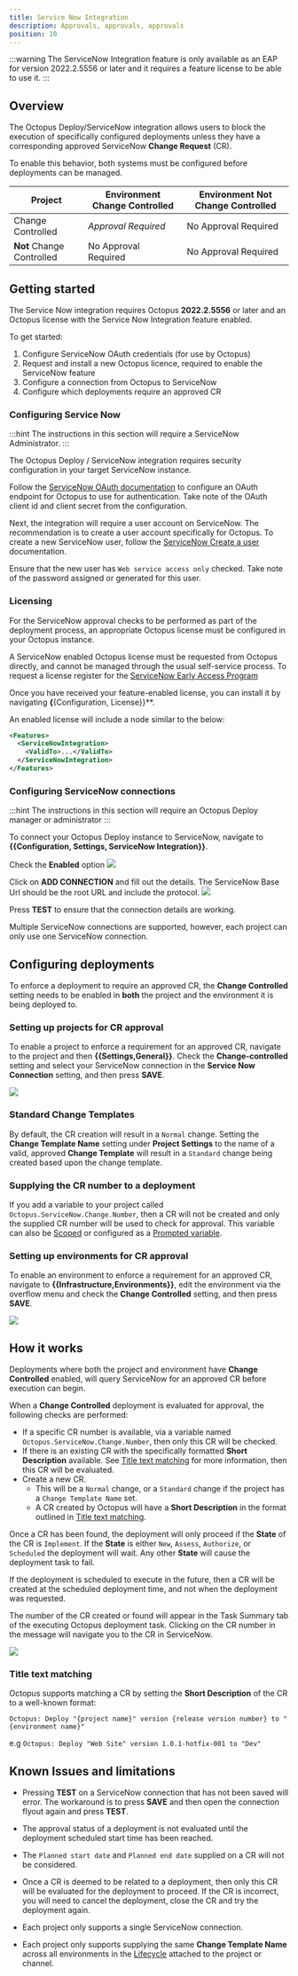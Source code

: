 ```yaml
---
title: Service Now Integration
description: Approvals, approvals, approvals
position: 10
---
```

:::warning
The ServiceNow Integration feature is only available as an EAP for version 2022.2.5556 or later and it requires a feature license to be able to use it.
:::

## Overview

The Octopus Deploy/ServiceNow integration allows users to block the execution of specifically configured deployments unless they have a corresponding approved ServiceNow **Change Request** (CR).

To enable this behavior, both systems must be configured before deployments can be managed.

| Project | Environment Change Controlled | Environment **Not** Change Controlled| 
| --------|--|-- |
| Change Controlled | _Approval Required_  | No Approval Required | 
| **Not** Change Controlled | No Approval Required | No Approval Required |

## Getting started

The Service Now integration requires Octopus **2022.2.5556** or later and an Octopus license with the Service Now Integration feature enabled.

To get started:
1. Configure ServiceNow OAuth credentials (for use by Octopus)
1. Request and install a new Octopus licence, required to enable the ServiceNow feature
1. Configure a connection from Octopus to ServiceNow
1. Configure which deployments require an approved CR

### Configuring Service Now

:::hint
The instructions in this section will require a ServiceNow Administrator.
:::

The Octopus Deploy / ServiceNow integration requires security configuration in your target ServiceNow instance. 

Follow the [ServiceNow OAuth documentation](https://docs.servicenow.com/bundle/sandiego-platform-administration/page/administer/security/task/t_SettingUpOAuth.html) to configure an OAuth endpoint for Octopus to use for authentication. Take note of the OAuth client id and client secret from the configuration.

Next, the integration will require a user account on ServiceNow. The recommendation is to create a user account specifically for Octopus.
To create a new ServiceNow user, follow the [ServiceNow Create a user](https://docs.servicenow.com/en-US/bundle/sandiego-platform-administration/page/administer/users-and-groups/task/t_CreateAUser.html) documentation. 

Ensure that the new user has `Web service access only` checked. 
Take note of the password assigned or generated for this user.

### Licensing

For the ServiceNow approval checks to be performed as part of the deployment process, an appropriate Octopus license must be configured in your Octopus instance.

A ServiceNow enabled Octopus license must be requested from Octopus directly, and cannot be managed through the usual self-service process. To request a license register for the [ServiceNow Early Access Program](https://octopusdeploy.typeform.com/servicenow-eap)

Once you have received your feature-enabled license, you can install it by navigating **{**{Configuration, License}}**. 

An enabled license will include a node similar to the below:

```xml
<Features>
  <ServiceNowIntegration>
    <ValidTo>...</ValidTo>
  </ServiceNowIntegration>
</Features>
```

### Configuring ServiceNow connections

:::hint
The instructions in this section will require an Octopus Deploy manager or administrator
:::

To connect your Octopus Deploy instance to ServiceNow, navigate to  **{{Configuration, Settings, ServiceNow Integration}}**.

Check the **Enabled** option
![](images/servicenow-connections-1.png)

Click on **ADD CONNECTION** and fill out the details.
The ServiceNow Base Url should be the root URL and include the protocol. 
![](images/servicenow-connections-2.png)

Press **TEST** to ensure that the connection details are working. 

Multiple ServiceNow connections are supported, however, each project can only use one ServiceNow connection.

## Configuring deployments

To enforce a deployment to require an approved CR, the **Change Controlled** setting needs to be enabled in **both** the project and the environment it is being deployed to.

### Setting up projects for CR approval

To enable a project to enforce a requirement for an approved CR, navigate to the project and then **{{Settings,General}}**.
Check the **Change-controlled** setting and select your ServiceNow connection in the **Service Now Connection** setting, and then press **SAVE**.

![](images/servicenow-project-settings.png)

### Standard Change Templates
By default, the CR creation will result in a `Normal` change. Setting the **Change Template Name** setting under **Project Settings** to the name of a valid, approved **Change Template** will result in a `Standard` change being created based upon the change template.

### Supplying the CR number to a deployment

If you add a variable to your project called `Octopus.ServiceNow.Change.Number`, then a CR will not be created and only the supplied CR number will be used to check for approval. This variable can also be [Scoped](/docs/projects/variables/index.md#scoping-variables) or configured as a [Prompted variable](/docs/projects/variables/prompted-variables.md).

### Setting up environments for CR approval

To enable an environment to enforce a requirement for an approved CR, navigate to **{{Infrastructure,Environments}}**, edit the environment via the overflow menu and check the **Change Controlled** setting, and then press **SAVE**.

![](images/servicenow-environment-settings.png)

## How it works

Deployments where both the project and environment have **Change Controlled** enabled, will query ServiceNow for an approved CR before execution can begin.

When a **Change Controlled** deployment is evaluated for approval, the following checks are performed:
- If a specific CR number is available, via a variable named `Octopus.ServiceNow.Change.Number`, then only this CR will be checked.
- If there is an existing CR with the specifically formatted **Short Description** available. See [Title text matching](#title-text-matching) for more information, then this CR will be evaluated.
- Create a new CR. 
  - This will be a `Normal` change, or a `Standard` change if the project has a `Change Template Name` set.
  - A CR created by Octopus will have a **Short Description** in the format outlined in [Title text matching](#title-text-matching).

Once a CR has been found, the deployment will only proceed if the **State** of the CR is `Implement`. If the **State** is either `New`, `Assess`, `Authorize`, or `Scheduled` the deployment will wait. Any other **State** will cause the deployment task to fail.

If the deployment is scheduled to execute in the future, then a CR will be created at the scheduled deployment time, and not when the deployment was requested.

The number of the CR created or found will appear in the Task Summary tab of the executing Octopus deployment task. Clicking on the CR number in the message will navigate you to the CR in ServiceNow.

![](images/servicenow-pending-cr-task-message.png)


### Title text matching

Octopus supports matching a CR by setting the **Short Description** of the CR to a well-known format:

`Octopus: Deploy "{project name}" version {release version number} to "{environment name}"`

e.g `Octopus: Deploy "Web Site" version 1.0.1-hotfix-001 to "Dev"`


## Known Issues and limitations

- Pressing **TEST** on a ServiceNow connection that has not been saved will error. The workaround is to press **SAVE** and then open the connection flyout again and press **TEST**.

- The approval status of a deployment is not evaluated until the deployment scheduled start time has been reached.

- The `Planned start date` and `Planned end date` supplied on a CR will not be considered.

- Once a CR is deemed to be related to a deployment, then only this CR will be evaluated for the deployment to proceed. If the CR is incorrect, you will need to cancel the deployment, close the CR and try the deployment again.

- Each project only supports a single ServiceNow connection.

- Each project only supports supplying the same **Change Template Name** across all environments in the [Lifecycle](/docs/releases/lifecycles/index.md/) attached to the project or channel. 